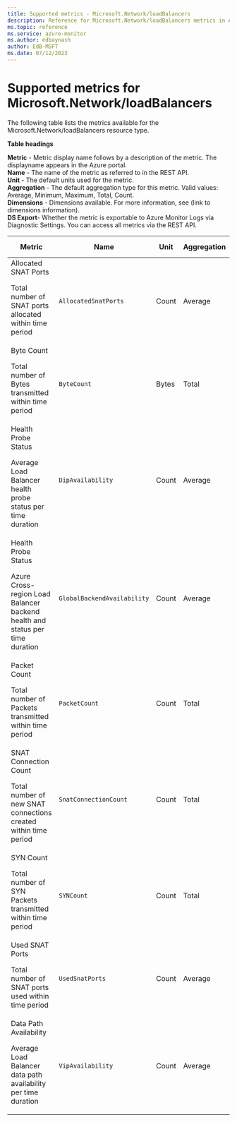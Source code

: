 ```yaml
---
title: Supported metrics - Microsoft.Network/loadBalancers
description: Reference for Microsoft.Network/loadBalancers metrics in Azure Monitor.
ms.topic: reference
ms.service: azure-monitor
ms.author: edbaynash
author: EdB-MSFT
ms.date: 07/12/2023
---
```

# Supported metrics for Microsoft.Network/loadBalancers  
<!-- Data source : naam-->


The following table lists the metrics available for the Microsoft.Network/loadBalancers resource type.

  

**Table headings**
  
**Metric** - Metric display name follows by a description of the metric. The displayname appears in the Azure portal.  
**Name** - The name of the metric as referred to in the REST API.  
**Unit** - The default units used for the metric.  
**Aggregation** - The default aggregation type for this metric. Valid values: Average, Minimum, Maximum, Total, Count.  
**Dimensions** - Dimensions available. For more information, see (link to dimensions information).  
**DS Export**- Whether the metric is exportable to Azure Monitor Logs via Diagnostic Settings.  You can access all metrics via the REST API.  
  
  
|Metric|Name|Unit|Aggregation|Dimensions|DS Export|
|---|---|---|---|---|---|
|Allocated SNAT Ports<p><p>Total number of SNAT ports allocated within time period |`AllocatedSnatPorts` |Count |Average |FrontendIPAddress, BackendIPAddress, ProtocolType, IsAwaitingRemoval |No|
|Byte Count<p><p>Total number of Bytes transmitted within time period |`ByteCount` |Bytes |Total |FrontendIPAddress, FrontendPort, Direction |Yes|
|Health Probe Status<p><p>Average Load Balancer health probe status per time duration |`DipAvailability` |Count |Average |ProtocolType, BackendPort, FrontendIPAddress, FrontendPort, BackendIPAddress |Yes|
|Health Probe Status<p><p>Azure Cross-region Load Balancer backend health and status per time duration |`GlobalBackendAvailability` |Count |Average |FrontendIPAddress, FrontendPort, BackendIPAddress, ProtocolType, FrontendRegion, BackendRegion |Yes|
|Packet Count<p><p>Total number of Packets transmitted within time period |`PacketCount` |Count |Total |FrontendIPAddress, FrontendPort, Direction |Yes|
|SNAT Connection Count<p><p>Total number of new SNAT connections created within time period |`SnatConnectionCount` |Count |Total |FrontendIPAddress, BackendIPAddress, ConnectionState |Yes|
|SYN Count<p><p>Total number of SYN Packets transmitted within time period |`SYNCount` |Count |Total |FrontendIPAddress, FrontendPort, Direction |Yes|
|Used SNAT Ports<p><p>Total number of SNAT ports used within time period |`UsedSnatPorts` |Count |Average |FrontendIPAddress, BackendIPAddress, ProtocolType, IsAwaitingRemoval |No|
|Data Path Availability<p><p>Average Load Balancer data path availability per time duration |`VipAvailability` |Count |Average |FrontendIPAddress, FrontendPort |Yes|


<!--Gen Date:  Wed Jul 12 2023 17:59:09 GMT+0300 (Israel Daylight Time)-->
